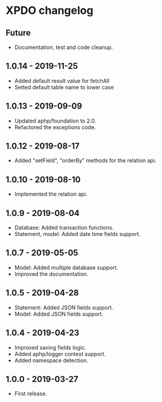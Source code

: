 # XPDO changelog

## Future
* Documentation, test and code cleanup.

## 1.0.14 - 2019-11-25

* Added default result value for fetchAll
* Setted default table name to lower case

## 1.0.13 - 2019-09-09

* Updated aphp/foundation to 2.0.
* Refactored the exceptions code.

## 1.0.12 - 2019-08-17

* Added "setField", "orderBy" methods for the relation api.

## 1.0.10 - 2019-08-10

* Implemented the relation api.

## 1.0.9 - 2019-08-04

* Database: Added transaction functions.
* Statement, model: Added date time fields support.

## 1.0.7 - 2019-05-05

* Model: Added multiple database support.
* Improved the documentation.

## 1.0.5 - 2019-04-28

* Statement: Added JSON fields support.
* Model: Added JSON fields support.

## 1.0.4 - 2019-04-23

* Improved saving fields logic.
* Added aphp/logger context support.
* Added namespace detection.

## 1.0.0 - 2019-03-27
* First release.